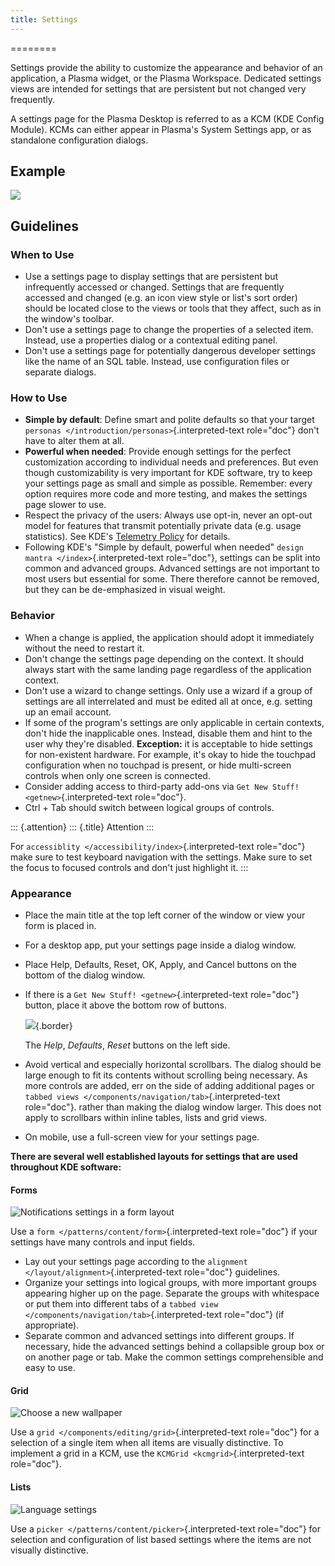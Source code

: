 ```yaml
---
title: Settings
---
```

========

Settings provide the ability to customize the appearance and behavior of
an application, a Plasma widget, or the Plasma Workspace. Dedicated
settings views are intended for settings that are persistent but not
changed very frequently.

A settings page for the Plasma Desktop is referred to as a KCM (KDE
Config Module). KCMs can either appear in Plasma\'s System Settings app,
or as standalone configuration dialogs.

Example
-------

![](/hig/Settings-dark.png)

Guidelines
----------

### When to Use

-   Use a settings page to display settings that are persistent but
    infrequently accessed or changed. Settings that are frequently
    accessed and changed (e.g. an icon view style or list\'s sort order)
    should be located close to the views or tools that they affect, such
    as in the window\'s toolbar.
-   Don\'t use a settings page to change the properties of a selected
    item. Instead, use a properties dialog or a contextual editing
    panel.
-   Don\'t use a settings page for potentially dangerous developer
    settings like the name of an SQL table. Instead, use configuration
    files or separate dialogs.

### How to Use

-   **Simple by default**: Define smart and polite defaults so that your
    target `personas </introduction/personas>`{.interpreted-text
    role="doc"} don\'t have to alter them at all.
-   **Powerful when needed**: Provide enough settings for the perfect
    customization according to individual needs and preferences. But
    even though customizability is very important for KDE software, try
    to keep your settings page as small and simple as possible.
    Remember: every option requires more code and more testing, and
    makes the settings page slower to use.
-   Respect the privacy of the users: Always use opt-in, never an
    opt-out model for features that transmit potentially private data
    (e.g. usage statistics). See KDE\'s [Telemetry
    Policy](https://community.kde.org/Policies/Telemetry_Policy) for
    details.
-   Following KDE\'s \"Simple by default, powerful when needed\"
    `design mantra </index>`{.interpreted-text role="doc"}, settings can
    be split into common and advanced groups. Advanced settings are not
    important to most users but essential for some. There therefore
    cannot be removed, but they can be de-emphasized in visual weight.

### Behavior

-   When a change is applied, the application should adopt it
    immediately without the need to restart it.
-   Don\'t change the settings page depending on the context. It should
    always start with the same landing page regardless of the
    application context.
-   Don\'t use a wizard to change settings. Only use a wizard if a group
    of settings are all interrelated and must be edited all at once,
    e.g. setting up an email account.
-   If some of the program\'s settings are only applicable in certain
    contexts, don\'t hide the inapplicable ones. Instead, disable them
    and hint to the user why they\'re disabled. **Exception:** it is
    acceptable to hide settings for non-existent hardware. For example,
    it\'s okay to hide the touchpad configuration when no touchpad is
    present, or hide multi-screen controls when only one screen is
    connected.
-   Consider adding access to third-party add-ons via
    `Get New Stuff! <getnew>`{.interpreted-text role="doc"}.
-   Ctrl + Tab should switch between logical groups of controls.

::: {.attention}
::: {.title}
Attention
:::

For `accessiblity </accessibility/index>`{.interpreted-text role="doc"}
make sure to test keyboard navigation with the settings. Make sure to
set the focus to focused controls and don\'t just highlight it.
:::

### Appearance

-   Place the main title at the top left corner of the window or view
    your form is placed in.

-   For a desktop app, put your settings page inside a dialog window.

-   Place Help, Defaults, Reset, OK, Apply, and Cancel buttons on the
    bottom of the dialog window.

-   If there is a `Get New Stuff! <getnew>`{.interpreted-text
    role="doc"} button, place it above the bottom row of buttons.

    ![](/hig/SettingsButtons.png){.border}

    The *Help*, *Defaults*, *Reset* buttons on the left side.

-   Avoid vertical and especially horizontal scrollbars. The dialog
    should be large enough to fit its contents without scrolling being
    necessary. As more controls are added, err on the side of adding
    additional pages or
    `tabbed views </components/navigation/tab>`{.interpreted-text
    role="doc"}. rather than making the dialog window larger. This does
    not apply to scrollbars within inline tables, lists and grid views.

-   On mobile, use a full-screen view for your settings page.

**There are several well established layouts for settings that are used
throughout KDE software:**

#### Forms

![Notifications settings in a form
layout](/hig/Settings-Notification-dark.png)

Use a `form </patterns/content/form>`{.interpreted-text role="doc"} if
your settings have many controls and input fields.

-   Lay out your settings page according to the
    `alignment </layout/alignment>`{.interpreted-text role="doc"}
    guidelines.
-   Organize your settings into logical groups, with more important
    groups appearing higher up on the page. Separate the groups with
    whitespace or put them into different tabs of a
    `tabbed view </components/navigation/tab>`{.interpreted-text
    role="doc"} (if appropriate).
-   Separate common and advanced settings into different groups. If
    necessary, hide the advanced settings behind a collapsible group box
    or on another page or tab. Make the common settings comprehensible
    and easy to use.

#### Grid

![Choose a new wallpaper](/hig/Wallpaper-dark.png)

Use a `grid </components/editing/grid>`{.interpreted-text role="doc"}
for a selection of a single item when all items are visually
distinctive. To implement a grid in a KCM, use the
`KCMGrid <kcmgrid>`{.interpreted-text role="doc"}.

#### Lists

![Language settings](/hig/LanguagePicker.png)

Use a `picker </patterns/content/picker>`{.interpreted-text role="doc"}
for selection and configuration of list based settings where the items
are not visually distinctive.
